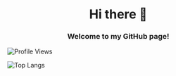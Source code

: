 <h1 align="center">Hi there 👋</h1>
<h3 align="center">Welcome to my GitHub page!</h3>
<p align="left"> <img src="https://komarev.com/ghpvc/?username=AndresGR02&color=yellow" alt="Profile Views" /> </p>

![Top Langs](https://github-readme-stats.vercel.app/api/top-langs/?username=AndresGR02&theme=tokyonight)

<!--
**AndresGR02/AndresGR02** is a ✨ _special_ ✨ repository because its `README.md` (this file) appears on your GitHub profile.

Here are some ideas to get you started:

- 🔭 I’m currently working on ...
- 🌱 I’m currently learning ...
- 👯 I’m looking to collaborate on ...
- 🤔 I’m looking for help with ...
- 💬 Ask me about ...
- 📫 How to reach me: ...
- 😄 Pronouns: ...
- ⚡ Fun fact: ...
-->
